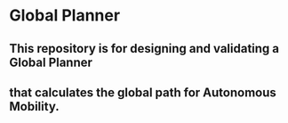 # Global Planner
## This repository is for designing and validating a Global Planner <br>
## that calculates the global path for Autonomous Mobility.
